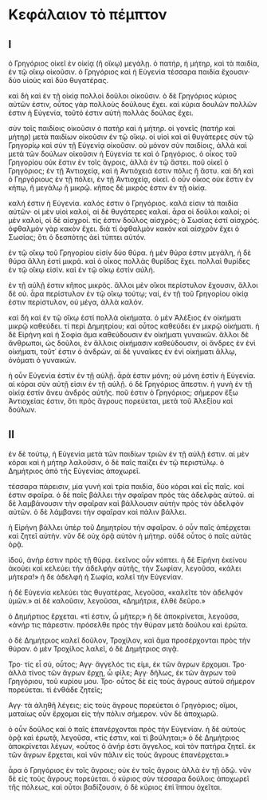 # Κεφάλαιον τὸ πέμπτον

## I

ὁ Γρηγόριος οἰκεῖ ἐν οἰκίᾳ (ἢ οἴκῳ) μεγάλῃ.
ὁ πατήρ, ἡ μήτηρ, καὶ τὰ παιδία, ἐν τῷ οἴκῳ οἰκοῦσιν.
ὁ Γρηγόριος καὶ ἡ Εὐγενία τέσσαρα παιδία ἔχουσιν· δύο υἱοὺς καὶ δύο θυγατέρας.

καὶ δὴ καὶ ἐν τῇ οἰκίᾳ πολλοὶ δοῦλοι οἰκοῦσιν.
ὁ δὲ Γρηγόριος κύριος αὐτῶν ἐστιν, οὗτος γὰρ πολλοὺς δούλους ἔχει.
καὶ κύρια δουλῶν πολλῶν ἐστιν ἡ Εὐγενία, τοῦτό ἐστιν αὑτὴ πολλὰς δούλας ἔχει.

σὺν τοῖς παιδίοις οἰκοῦσιν ὁ πατὴρ καὶ ἡ μήτηρ.
οἱ γονεῖς (πατήρ καὶ μήτηρ) μετὰ παιδίων οἰκοῦσιν ἐν τῷ οἴκῳ. οἱ υἱοὶ καὶ αἱ θυγάτερες σὺν τῷ Γρηγορίῳ καὶ σὺν τῇ Εὐγενίᾳ οἰκοῦσιν. οὐ μόνον σὺν παιδίοις, ἀλλὰ καὶ μετὰ τῶν δούλων οἰκοῦσιν ἡ Εὐγενία τε καὶ ὁ Γρηγόριος.
ὁ οἶκος τοῦ Γρηγορίου οὐκ ἔστιν ἐν τοῖς ἄγροις, ἀλλὰ ἐν τῷ ἄστει. ποῦ οἰκεῖ ὁ Γρηγόριος; ἐν τῇ Ἀντιοχείᾳ, καὶ ἡ Ἀντιόχειά ἐστιν πόλις ἢ ἄστυ. καὶ δὴ καὶ ὁ Γηργόριους ἐν τῇ πόλει, ἐν τῇ Ἀντιοχείᾳ, οἰκεῖ. ὁ οὖν οἶκος οὐκ ἔστιν ἐν κήπῳ, ἢ μεγάλῳ ἢ μικρῷ. κῆπος δὲ μικρὸς ἐστιν ἐν τῇ οἰκίᾳ.

καλή ἐστιν ἡ Εὐγενία. καλός ἐστιν ὁ Γρηγόριος. καλά εἰσιν τὰ παιδία αὐτῶν· οἱ μὲν υἱοὶ καλοί, αἱ δὲ θυγάτερες καλαί. ἆρα οἱ δοῦλοι καλοί; οἱ μὲν καλοί, οἱ δὲ αἰσχροί. τίς ἐστιν δοῦλος αἰσχρός; ὁ Σωσίας ἐστί αἰσχρός. ὀφθαλμόν γὰρ κακὸν ἔχει. διὰ τί ὀφθαλμὸν κακὸν καὶ αἰσχρὸν ἔχει ὁ Σωσίας; ὃτι ὁ δεσπότης ἀεὶ τύπτει αὐτόν.

ἐν τῷ οἴκῳ τοῦ Γρηγορίου εἰσίν δύο θύρα. ἡ μὲν θύρα ἐστιν μεγάλη, ἡ δὲ θύρα ἄλλη ἐστί μικρά. καὶ ὁ οἶκος πολλὰς θυρίδας   ἔχει. πολλαὶ θυρίδες ἐν τῷ οἴκῳ εἰσίν. καὶ ἐν τῷ οἴκῳ ἐστίν αὐλή.

ἐν τῇ αὐλῇ ἐστιν κῆπος μικρὸς. ἄλλοι μὲν οἴκοι περίστυλον ἔχουσιν, ἄλλοι δὲ οὐ. ἆρα περίστυλον ἐν τῷ οἴκῳ τούτῳ; ναί, ἐν τῇ τοῦ Γρηγορίου οἰκίᾳ ἐστιν περίστυλον, οὐ μέγα, ἀλλὰ καλόν.

καὶ δὴ καὶ ἐν τῷ οἴκῳ ἐστί πολλὰ οἰκήματα. ὁ μὲν Ἀλέξιος ἐν οἰκήματι μικρῷ καθεύδει. τί περὶ Δημητρίου; καὶ οὗτος καθεύδει ἐν μικρῷ οἰκήματι. ἡ δὲ Εἰρήνη καὶ ἡ Σοφία ἅμα καθεύδουσιν ἐν οἰκήματι γυναικῶν. ἄλλοι δὲ ἄνθρωποι, ὡς δοῦλοι, ἐν ἄλλοις οἰκήμασιν καθεύδουσιν, οἱ ἄνδρες ἐν ἐνὶ οἰκήματι, τοῦτ᾿ ἐστιν ὁ ἀνδρών, αἱ δὲ γυναῖκες ἐν ἐνὶ οἰκήματι ἄλλῳ, ὀνόματι ὁ γυναικών.

ἡ οὖν Εὐγενία ἐστὶν ἐν τῇ αὐλῇ. ἆρά ἐστιν μόνη; οὐ μόνη ἐστὶν ἡ Εὐγενία. αἱ κόραι σὺν αὐτῇ εἰσιν ἐν τῇ αὐλῇ. ὁ δὲ Γρηγόριος ἄπεστιν. ἡ γυνὴ ἐν τῇ οἰκίᾳ ἐστίν ἄνευ ἀνδρὸς αὐτῆς. ποῦ ἐστιν ὁ Γρηγόριος; σήμερον ἔξω Ἀντιοχείας ἐστιν, ὅτι πρὸς ἄγρους πορεύεται, μετὰ τοῦ Ἀλεξίου καὶ δούλων.

## II

ἐν δὲ τούτῳ, ἡ Εὐγενία μετὰ τῶν παιδίων τριῶν ἐν τῇ αὐλῇ ἐστιν. αἱ μὲν κόραι καὶ ἡ μήτηρ λαλοῦσιν, ὁ δὲ παῖς παίζει ἐν τῷ περιστύλῳ. ὁ Δημήτριος ἀπὸ τῆς Εὐγενίας ἀποχωρεῖ.

τέσσαρα πάρεισιν, μία γυνὴ καὶ τρία παιδία, δύο κόραι καὶ εἷς παῖς. καί ἐστιν σφαῖρα. ὁ δὲ παῖς βάλλει τὴν σφαῖραν πρὸς τὰς ἀδελφὰς αὐτοῦ. αἱ δὲ λαμβάνουσιν τὴν σφαῖραν καὶ βάλλουσιν αὐτὴν πρὸς τὸν ἀδελφὸν αὐτῶν. ὁ δὲ λάμβανει τὴν σφαῖραν καὶ πάλιν βάλλει.

ἡ Εἰρήνη βάλλει ὑπὲρ τοῦ Δημητρίου τὴν σφαῖραν. ὁ οὖν παῖς ἀπέρχεται καὶ ζητεῖ αὐτὴν. νῦν δὲ οὐχ ὁρᾷ αὐτὸν ἡ μήτηρ. οὐδὲ οὗτος ὁ παῖς αὐτὰς ὁρᾷ.

ἰδού, ἀνήρ ἐστιν πρὸς τῇ θύρᾳ. ἐκεῖνος οὖν κόπτει. ἡ δὲ Εἰρήνη ἐκείνου ἀκούει καὶ κελεύει τὴν ἀδελφὴν αὐτῆς, τὴν Σωφίαν, λεγοῦσα, «κάλει μήτερα!» ἡ δε ἀδελφὴ ἡ Σωφία, καλεῖ τὴν Εὐγενίαν.

ἡ δὲ Εὐγενία κελεύει τὰς θυγατέρας, λεγοῦσα, «καλεῖτε τὸν ἀδελφόν ὑμῶν.» αἱ δὲ καλοῦσιν, λεγοῦσαι, «Δημήτριε, ἐλθὲ δεῦρο.»

ὁ Δημήρτιος ἔρχεται. «τί ἐστιν, ὦ μῆτερ;» ἡ δὲ ἀποκρίνεται, λεγοῦσα, «ἀνήρ τις πάρεστιν. πρόσελθε πρὸς τὴν θύραν μετὰ δούλου καὶ ἐρώτα.

ὁ δὲ Δημήτριος καλεῖ δοῦλον, Τροχίλον, καὶ ἅμα προσέρχονται πρὸς τὴν θύραν. ὁ μὲν Τροχίλος λαλεῖ, ὁ δὲ Δημήτριος σιγᾷ.

Τρο· τίς εἶ σύ, οὖτος;
Αγγ· ἄγγελός τις εἰμι, ἐκ τῶν ἄγρων ἔρχομαι.
Τρο· ἀλλὰ τίνος τῶν ἄγρων ἔρχῃ, ὦ φίλε;
Αγγ· δήλως, ἐκ τῶν ἄγρων τοῦ Γρηγόριου, τοῦ κυρίου μου.
Τρο· οὗτος δὲ εἰς τοὺς ἄγρους αὐτοῦ σήμερον πορεύεται. τὶ ἐνθάδε ζητεῖς;

Αγγ· τὰ ἀληθῆ λέγεις; εἰς τοὺς ἄγρους πορεύεται ὁ Γρηγόριος; οἴμοι, ματαίως οὖν ἔρχομαι εἰς τὴν πόλιν σήμερον. νῦν δὲ ἀποχωρῶ.

ὁ οὖν δοῦλος καὶ ὁ παῖς ἐπανέρχονται πρὸς τὴν Εὐγενίαν. ἡ δὲ αὐτοὺς ὁρᾷ καὶ ἐρωτᾷ, λεγοῦσα, «τίς ἐστιν, καὶ τί βούληται;» ὁ δὲ Δημήτριος ἀποκρίνεται λέγων, «οὗτος ὁ ἀνήρ ἐστι ἄγγελος, καὶ τὸν πατήρα ζητεῖ. ἐκ τῶν ἄγρων ἔρχεται, καὶ νῦν πάλιν εἰς τοὺς ἄγρους ἐπανέρχεται.»

ἆρα ὁ Γρηγόριος ἐν τοῖς ἄγροις; οὐκ ἐν τοῖς ἄγροις ἀλλὰ ἐν τῇ ὁδῷ. νῦν δὲ εἰς τοὺς ἄγρους πορεύεται. ὁ κύριος σὺν τέσσαρα δούλοις ἀποχωρεῖ τῆς πόλεως, καὶ οὗτοι βαδίζουσιν, ὁ δὲ κύριος ἐπὶ ἵππου ὀχεῖται.
